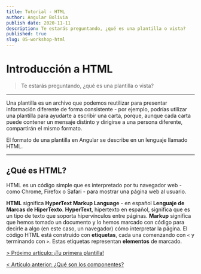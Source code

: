 ```yaml
---
title: Tutorial - HTML
author: Angular Bolivia
publish date: 2020-11-11
description: Te estarás preguntando, ¿qué es una plantilla o vista?
published: true
slug: 05-workshop-html
---
```


# Introducción a HTML

> Te estarás preguntando, ¿qué es una plantilla o vista?

***

Una plantilla es un archivo que podemos reutilizar para presentar información diferente de forma consistente - por ejemplo, podrías utilizar una plantilla para ayudarte a escribir una carta, porque, aunque cada carta puede contener un mensaje distinto y dirigirse a una persona diferente, compartirán el mismo formato.

El formato de una plantilla en Angular se describe en un lenguaje llamado HTML.

***

## ¿Qué es HTML?

HTML es un código simple que es interpretado por tu navegador web - como Chrome, Firefox o Safari - para mostrar una página web al usuario.

**HTML** significa **HyperText Markup Language** - en español **Lenguaje de Marcas de HiperTexto**. **HyperText**, hipertexto en español, significa que es un tipo de texto que soporta hipervínculos entre páginas. **Markup** significa que hemos tomado un documento y lo hemos marcado con código para decirle a algo (en este caso, un navegador) cómo interpretar la página. El código HTML está construido con **etiquetas**, cada una comenzando con `<` y terminando con `>`. Estas etiquetas representan **elementos** de marcado.

[> Próximo artículo: ¡Tu primera plantilla!](/blog/06-workshop-template)

[< Artículo anterior: ¿Qué son los componentes?](/blog/04-workshop-components)
